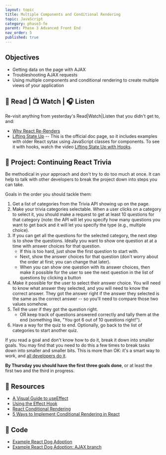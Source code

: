 ```yaml
---
layout: topic
title: Multiple Components and Conditional Rendering
topic: JavaScript
category: phase3-fe
parent: Phase 3 Advanced Front End
nav_order: 5
published: true
---
```


## Objectives

- Getting data on the page with AJAX
- Troubleshooting AJAX requests
- Using multiple components and conditional rendering to create multiple views of your application

## 📖 Read | 📺 Watch | 🎧 Listen

Re-visit anything from yesterday's Read|Watch|Listen that you didn't get to, and:

- [Why React Re-Renders](https://www.joshwcomeau.com/react/why-react-re-renders/)
- [Lifting State Up](https://reactjs.org/docs/lifting-state-up.html) -- This is the official doc page, so it includes examples with older React sytax using JavaScript classes for components. To see it with hooks, watch the video [Lifting State Up with Hooks](https://www.youtube.com/watch?v=HF4o9KAZNxw).

## 🎯 Project: Continuing React Trivia

Be methodical in your approach and don't try to do too much at once. It can help to talk with other developers to break the project down into steps you can take.

Goals in the order you should tackle them:

1. Get a list of categories from the Trivia API showing up on the page.
2. Make your trivia categories selectable. When a user clicks on a category to select it, you should make a request to get at least 10 questions for that category (note: the API will let you specify how many questions you want to get back and it will let you specify the type (e.g., multiple choice).
3. If you can get all the questions for the selected category, the next step is to show the questions. Ideally you want to show one question at at a time with answer choices for that question.
      - If this is too hard, just show the first question to start with.
      - Next, show the answer choices for that question (don't worry about the order at first; you can change that later).
      - When you can show one question with its answer choices, then make it possible for the user to see the next question in the list of questions by clicking a button
4. Make it possible for the user to select their answer choice. You will need to know what answer they selected, and you will need to know the correct answer. They got the answer right if the answer they selected is the same as the correct answer -- so you'll need to compare those two values somehow.
5. Tell the user if they got the question right.
      - OR keep track of questions answered correctly and tally them at the end (something like, "You got 6 out of 10 questions right!").
6. Have a way for the quiz to end. Optionally, go back to the list of categories to start another quiz.

If you read a goal and don't know how to do it, break it down into smaller goals. You may find that you need to do this a few times to break tasks down into smaller and smaller bits. This is more than OK: it's a smart way to work, and [all developers do it](https://www.developerway.com/posts/prison-break-solving-life-as-a-developer).

**By Thursday you should have the first three goals done**, or at least the first two and the third in progress.

## 🔖 Resources

- [A Visual Guide to useEffect](https://alexsidorenko.com/blog/useeffect/)
- [Using the Effect Hook](https://reactjs.org/docs/hooks-effect.html)
- [React Conditional Rendering](https://reactjs.org/docs/conditional-rendering.html)
- [5 Ways to Implement Conditional Rendering in React](https://blog.bitsrc.io/5-ways-to-implement-conditional-rendering-in-react-64730323b434)

## 👾 Code

- [Example React Dog Adoption](https://github.com/Momentum-Team-15/example-react-dog-adoption)
- [Example React Dog Adoption: AJAX branch](https://github.com/Momentum-Team-15/example-react-dog-adoption/tree/ajax)
